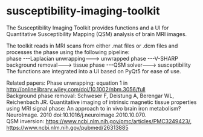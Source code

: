 # susceptibility-imaging-toolkit
The Susceptibility Imaging Toolkit provides functions and a UI for Quantitative Susceptibility Mapping (QSM) analysis of brain MRI images.

The toolkit reads in MRI scans from either .mat files or .dcm files and processes the phase using the following pipeline:  
phase ---Laplacian unwrapping---> unwrapped phase ---V-SHARP background removal---> tissue phase ---QSM solver---> susceptibility  
The functions are integrated into a UI based on PyQt5 for ease of use.

Related papers:
Phase unwrapping: equation 1 in http://onlinelibrary.wiley.com/doi/10.1002/nbm.3056/full  
Background phase removal: Schweser F, Deistung A, Berengar WL, Reichenbach JR. Quantitative imaging of intrinsic magnetic tissue properties using MRI signal phase: An approach to in vivo brain iron metabolism? NeuroImage. 2010 doi:10.1016/j.neuroimage.2010.10.070.  
QSM inversion: https://www.ncbi.nlm.nih.gov/pmc/articles/PMC3249423/, https://www.ncbi.nlm.nih.gov/pubmed/26313885
